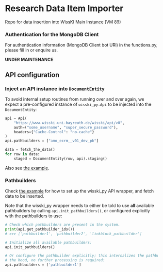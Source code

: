 # Research Data Item Importer
Repo for data insertion into WissKI Main Instance (VM 89)

### Authentication for the MongoDB Client
For authentication information (MongoDB Client bot URI) in the functions.py, please fill in or enquire us.


**UNDER MAINTENANCE**

## API configuration

### Inject an API instance into `DocumentEntity`

To avoid internal setup routines from running over and over again, we expect a pre-configured instance of `wisski_py.Api` to be injected into the `DocumentEntity`:

``` python
api = Api(
    "https://www.wisski.uni-bayreuth.de/wisski/api/v0",
    auth=("some_username", "super_secure_password"),
    headers={"Cache-Control": "no-cache"}
)
api.pathbuilders = ["amo_ecrm__v01_dev_pb"]

data = fetch_the_data()
for row in data:
    staged = DocumentEntity(row, api).staging()
```

Also see [the example](example.py).


### Pathbuilders

Check [the example](example.py) for how to set up the wisski_py API wrapper, and fetch data to be inserted. 

Note that the wisski_py wrapper needs to either be told to use **all** available pathbuilders by calling `api.init_pathbuilders()`, or configured explicitly with the pathbuilders to use:

```python
# Check which pathbuilders are present in the system.
print(api.get_pathbuilder_ids()) 
# >>> ['pathbuilder1', 'pathbuilder2', 'linkblock_pathbuilder']

# Initialize all available pathbuilders:
api.init_pathbuilders()

# Or configure the pathbuilder explicitly; this internalizes the pathbuilder under
# the hood, no further processing is required:
api.pathbuilders = ['pathbuilder1']
```
